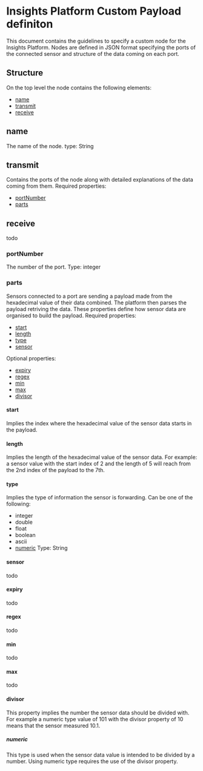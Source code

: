 # Insights Platform Custom Payload definiton
This document contains the guidelines to specify a custom node for the Insights Platform. Nodes are defined in JSON format specifying the ports of the connected sensor and structure of the data coming on each port.

## Structure
On the top level the node contains the following elements:
- [name](#name)
- [transmit](#transmit)
- [receive](#receive)

## name
The name of the node.
type: String

## transmit
Contains the ports of the node along with detailed explanations of the data coming from them.
Required properties:
- [portNumber](#portNumber)
- [parts](#parts)

## receive
todo

### portNumber
The number of the port.
Type: integer

### parts
Sensors connected to a port are sending a payload made from the hexadecimal value of their data combined. The platform then parses the payload retriving the data. These properties define how sensor data are organised to build the payload.
Required properties:
 - [start](#start)
 - [length](#length)
 - [type](#type)
 - [sensor](#sensor)

Optional properties:
 - [expiry](#expiry)
 - [regex](#regex)
 - [min](#min)
 - [max](#max)
 - [divisor](#divisor)
 
#### start
Implies the index where the hexadecimal value of the sensor data starts in the payload.
 
#### length
Implies the length of the hexadecimal value of the sensor data.
For example: a sensor value with the start index of 2 and the length of 5 will reach from the 2nd index of the payload to the 7th.
 
#### type
Implies the type of information the sensor is forwarding.
Can be one of the following:
 - integer
 - double
 - float
 - boolean
 - ascii
 - [numeric](#numeric)
Type: String
 
#### sensor
todo
 
#### expiry
todo
 
#### regex
todo
 
#### min
todo
 
#### max
todo
 
#### divisor
This property implies the number the sensor data should be divided with.
For example a numeric type value of 101 with the divisor property of 10 means that the sensor measured 10.1.

##### numeric
This type is used when the sensor data value is intended to be divided by a number. Using numeric type requires the use of the divisor property.
